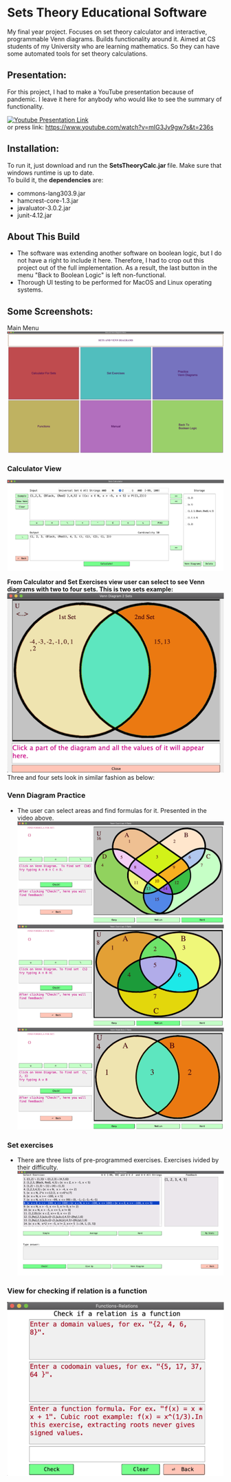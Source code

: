# Sets Theory Educational Software
 My final year project. Focuses on set theory calculator and interactive, programmable Venn diagrams. Builds functionality around it. Aimed at CS students of my University who are learning mathematics. So they can have some automated tools for set theory calculations.  
 
## Presentation:
For this project, I had to make a YouTube presentation because of pandemic. I leave it here for anybody who would like to see the summary of functionality.

[![Youtube Presentation Link](https://img.youtube.com/vi/mIG3Jv9gw7s/0.jpg)](https://www.youtube.com/watch?v=YOUTUBE_VIDEO_ID_HERE)  
or press link: https://www.youtube.com/watch?v=mIG3Jv9gw7s&t=236s

## Installation:
To run it, just download and run the <b>SetsTheoryCalc.jar </b> file. Make sure that windows runtime is up to date.  
To build it, the <b>dependencies</b> are:
* commons-lang303.9.jar
* hamcrest-core-1.3.jar
* javaluator-3.0.2.jar
* junit-4.12.jar

## About This Build
* The software was extending another software on boolean logic, but I do not have a right to include it here. Therefore, I had to crop out this project out of the full implementation. As a result, the last button in the menu "Back to Boolean Logic" is left non-functional.
* Thorough UI testing to be performed for MacOS and Linux operating systems.

## Some Screenshots:
Main Menu  
![Main Menu](/Screenshots/menu.png)  
   
### Calculator View  
![Calculator](/Screenshots/2.png)  

<b> From Calculator and Set Exercises view user can select to see Venn diagrams with two to four sets. This is two sets example:</b>
![Calculator](/Screenshots/9.png)  
 Three and four sets look in similar fashion as below:

### Venn Diagram Practice 
* The user can select areas and find formulas for it. Presented in the video above.
![Calculator](/Screenshots/3.png)   
![Calculator](/Screenshots/5.png)  
![Calculator](/Screenshots/6.png)  


### Set exercises
* There are three lists of pre-programmed exercises. Exercises ivided by their difficulty.
![Calculator](/Screenshots/7.png)  

### View for checking if relation is a function
![Calculator](/Screenshots/8.png)
 
